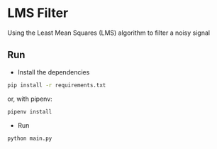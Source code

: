 # LMS Filter

Using the Least Mean Squares (LMS) algorithm to filter a noisy signal

## Run

- Install the dependencies

```bash
pip install -r requirements.txt
```

or, with pipenv:

```bash
pipenv install
```

- Run

```bash
python main.py
```
